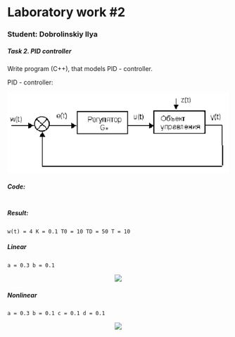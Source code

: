 # Laboratory work #2

### Student: Dobrolinskiy Ilya
##### Task 2. PID controller

Write program (C++), that models PID - controller.

PID - controller:

<p align="center">
    <img src="img/schema.png">
</p>


##### Code:

```
```

##### Result:
```w(t) = 4 K = 0.1 T0 = 10 TD = 50 T = 10```

##### Linear
 ```a = 0.3 b = 0.1```
<p align="center">
    <img src="img/LinearGraph.png">
</p>

##### Nonlinear
```a = 0.3 b = 0.1 c = 0.1 d = 0.1```
<p align="center">
    <img src="img/NonlinearGraph.png">
</p>